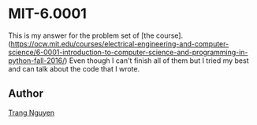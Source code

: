 # MIT-6.0001
This is my answer for the problem set of [the course].(https://ocw.mit.edu/courses/electrical-engineering-and-computer-science/6-0001-introduction-to-computer-science-and-programming-in-python-fall-2016/)
Even though I can't finish all of them but I tried my best and can talk about the code that I wrote.

## Author
[Trang Nguyen](https://trang17.github.io)
